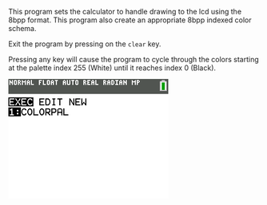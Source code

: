 This program sets the calculator to handle drawing to the lcd using the 8bpp format. This program also create an appropriate 8bpp indexed color schema.

Exit the program by pressing on the `clear` key.

Pressing any key will cause the program to cycle through the colors starting at the palette index 255 (White) until it reaches index 0 (Black).

![](ColorPalette8BPP.png)